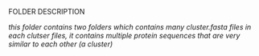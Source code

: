FOLDER DESCRIPTION

*this folder contains two folders which contains many cluster.fasta files*
*in each clutser files, it contains multiple protein sequences that are very similar to each other (a cluster)*
